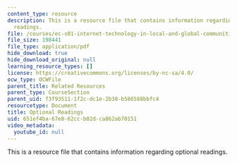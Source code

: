 ```yaml
---
content_type: resource
description: This is a resource file that contains information regarding optional
  readings.
file: /courses/ec-s01-internet-technology-in-local-and-global-communities-spring-2005-summer-2005/651ef4ba67e862ccb02dca862ab70151_MITEC_S01S05_optional_read.pdf
file_size: 198441
file_type: application/pdf
hide_download: true
hide_download_original: null
learning_resource_types: []
license: https://creativecommons.org/licenses/by-nc-sa/4.0/
ocw_type: OCWFile
parent_title: Related Resources
parent_type: CourseSection
parent_uid: f3f93511-1f2c-dc1e-2b38-b586588bbfc4
resourcetype: Document
title: Optional Readings
uid: 651ef4ba-67e8-62cc-b02d-ca862ab70151
video_metadata:
  youtube_id: null
---
```

This is a resource file that contains information regarding optional readings.